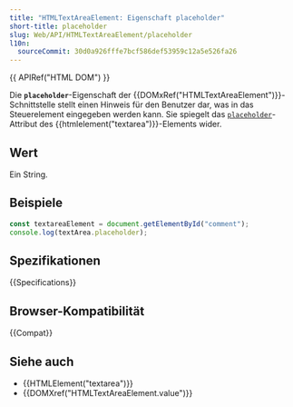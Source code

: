 ```yaml
---
title: "HTMLTextAreaElement: Eigenschaft placeholder"
short-title: placeholder
slug: Web/API/HTMLTextAreaElement/placeholder
l10n:
  sourceCommit: 30d0a926fffe7bcf586def53959c12a5e526fa26
---
```


{{ APIRef("HTML DOM") }}

Die **`placeholder`**-Eigenschaft der {{DOMxRef("HTMLTextAreaElement")}}-Schnittstelle stellt einen Hinweis für den Benutzer dar, was in das Steuerelement eingegeben werden kann. Sie spiegelt das [`placeholder`](/de/docs/Web/HTML/Element/textarea#placeholder)-Attribut des {{htmlelement("textarea")}}-Elements wider.

## Wert

Ein String.

## Beispiele

```js
const textareaElement = document.getElementById("comment");
console.log(textArea.placeholder);
```

## Spezifikationen

{{Specifications}}

## Browser-Kompatibilität

{{Compat}}

## Siehe auch

- {{HTMLElement("textarea")}}
- {{DOMXref("HTMLTextAreaElement.value")}}
